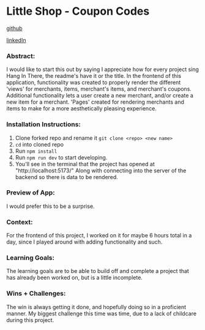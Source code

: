 
# Little Shop - Coupon Codes 

[github](https://github.com/nvnatasha)


[linkedIn](https://www.linkedin.com/in/natasha-vasquez/)

### Abstract:
I would like to start this out by saying I appreciate how for every project sing Hang In There, the readme's have it or the title. 
In the frontend of this application, functionality was created to properly render the different 'views' for merchants, items, merchant's items, and merchant's coupons. 
Additional functionality lets a user create a new merchant, and/or create a new item for a merchant.
'Pages' created for rendering merchants and items to make for a more aesthetically pleasing experience. 

### Installation Instructions:
1. Clone forked repo and rename it `git clone <repo> <new name>`
1. `cd` into cloned repo
1. Run `npm install`
1. Run `npm run dev` to start developing.
  1. You'll see in the terminal that the project has opened at "http://localhost:5173/"
Along with connecting into the server of the backend so there is data to be rendered. 

### Preview of App:
I would prefer this to be a surprise. 

### Context:
For the frontend of this project, I worked on it for maybe 6 hours total in a day, since I played around with adding functionality and such. 

### Learning Goals:
The learning goals are to be able to build off and complete a project that has already been worked on, but is a little incomplete. 

### Wins + Challenges:
The win is always getting it done, and hopefully doing so in a proficient manner.
My biggest challenge this time was time, due to a lack of childcare during this project. 
